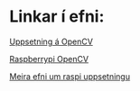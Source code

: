 # Linkar í efni:

[Uppsetning á OpenCV](https://raspberrypi-guide.github.io/programming/install-opencv)

[Raspberrypi OpenCV](https://www.youtube.com/watch?v=NPXBRX7N3ec)

[Meira efni um raspi uppsetningu](https://pythonprogramming.net/raspberry-pi-camera-opencv-face-detection-tutorial/)
